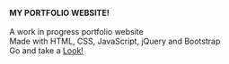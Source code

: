 **MY PORTFOLIO WEBSITE!** <br><br>
A work in progress portfolio website <br>
Made with HTML, CSS, JavaScript, jQuery and Bootstrap <br>
Go and take a <a href="https://kevinli23.github.io/" target="_blank">Look!</a>
